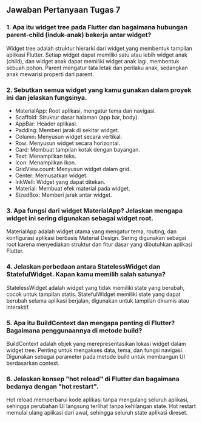 ## Jawaban Pertanyaan Tugas 7

### 1. Apa itu widget tree pada Flutter dan bagaimana hubungan parent-child (induk-anak) bekerja antar widget?
Widget tree adalah struktur hierarki dari widget yang membentuk tampilan aplikasi Flutter. Setiap widget dapat memiliki satu atau lebih widget anak (child), dan widget anak dapat memiliki widget anak lagi, membentuk sebuah pohon. Parent mengatur tata letak dan perilaku anak, sedangkan anak mewarisi properti dari parent.

### 2. Sebutkan semua widget yang kamu gunakan dalam proyek ini dan jelaskan fungsinya.
- MaterialApp: Root aplikasi, mengatur tema dan navigasi.
- Scaffold: Struktur dasar halaman (app bar, body).
- AppBar: Header aplikasi.
- Padding: Memberi jarak di sekitar widget.
- Column: Menyusun widget secara vertikal.
- Row: Menyusun widget secara horizontal.
- Card: Membuat tampilan kotak dengan bayangan.
- Text: Menampilkan teks.
- Icon: Menampilkan ikon.
- GridView.count: Menyusun widget dalam grid.
- Center: Memusatkan widget.
- InkWell: Widget yang dapat ditekan.
- Material: Membuat efek material pada widget.
- SizedBox: Memberi jarak antar widget.

### 3. Apa fungsi dari widget MaterialApp? Jelaskan mengapa widget ini sering digunakan sebagai widget root.
MaterialApp adalah widget utama yang mengatur tema, routing, dan konfigurasi aplikasi berbasis Material Design. Sering digunakan sebagai root karena menyediakan struktur dan fitur dasar yang dibutuhkan aplikasi Flutter.

### 4. Jelaskan perbedaan antara StatelessWidget dan StatefulWidget. Kapan kamu memilih salah satunya?
StatelessWidget adalah widget yang tidak memiliki state yang berubah, cocok untuk tampilan statis. StatefulWidget memiliki state yang dapat berubah selama aplikasi berjalan, digunakan untuk tampilan dinamis atau interaktif.

### 5. Apa itu BuildContext dan mengapa penting di Flutter? Bagaimana penggunaannya di metode build?
BuildContext adalah objek yang merepresentasikan lokasi widget dalam widget tree. Penting untuk mengakses data, tema, dan fungsi navigasi. Digunakan sebagai parameter pada metode build untuk membangun UI berdasarkan context.

### 6. Jelaskan konsep "hot reload" di Flutter dan bagaimana bedanya dengan "hot restart".
Hot reload memperbarui kode aplikasi tanpa mengulang seluruh aplikasi, sehingga perubahan UI langsung terlihat tanpa kehilangan state. Hot restart memulai ulang aplikasi dari awal, sehingga seluruh state aplikasi direset.